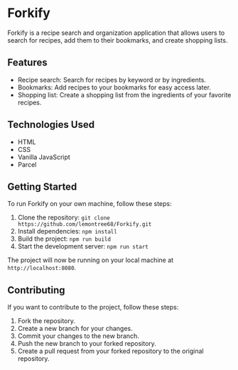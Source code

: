 # Forkify

Forkify is a recipe search and organization application that allows users to search for recipes, add them to their bookmarks, and create shopping lists. 

## Features

- Recipe search: Search for recipes by keyword or by ingredients.
- Bookmarks: Add recipes to your bookmarks for easy access later.
- Shopping list: Create a shopping list from the ingredients of your favorite recipes.

## Technologies Used

- HTML
- CSS
- Vanilla JavaScript
- Parcel

## Getting Started

To run Forkify on your own machine, follow these steps:

1. Clone the repository: `git clone https://github.com/lemontree68/Forkify.git`
2. Install dependencies: `npm install`
3. Build the project: `npm run build`
4. Start the development server: `npm run start`

The project will now be running on your local machine at `http://localhost:8080`.

## Contributing

If you want to contribute to the project, follow these steps:

1. Fork the repository.
2. Create a new branch for your changes.
3. Commit your changes to the new branch.
4. Push the new branch to your forked repository.
5. Create a pull request from your forked repository to the original repository.
